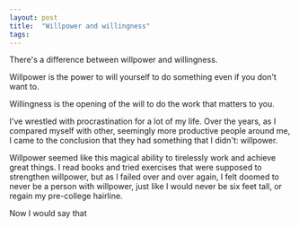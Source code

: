 ```yaml
---
layout: post
title:  "Willpower and willingness"
tags: 
---
```


There's a difference between willpower and willingness.

Willpower is the power to will yourself to do something even if you don't want to.

Willingness is the opening of the will to do the work that matters to you.

I've wrestled with procrastination for a lot of my life. Over the years, as I compared myself with other, seemingly more productive people around me, I came to the conclusion that they had something that I didn't: willpower.

Willpower seemed like this magical ability to tirelessly work and achieve great things. I read books and tried exercises that were supposed to strengthen willpower, but as I failed over and over again, I felt doomed to never be a person with willpower, just like I would never be six feet tall, or regain my pre-college hairline.

Now I would say that 